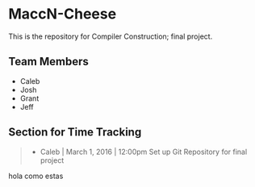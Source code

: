 # MaccN-Cheese #
This is the repository for Compiler Construction; final project.

## Team Members ##
* Caleb
* Josh
* Grant
* Jeff

## Section for Time Tracking ##
> *  Caleb | March 1, 2016 | 12:00pm
>    Set up Git Repository for final project

hola como estas


